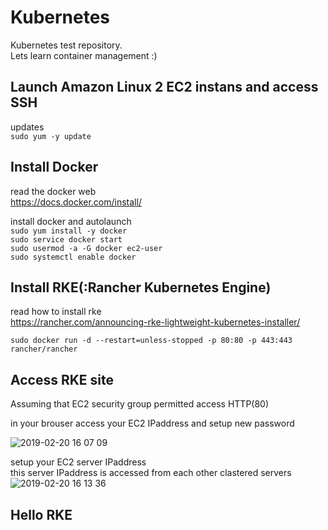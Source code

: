 # Kubernetes
Kubernetes test repository.  
Lets learn container management :)  



## Launch Amazon Linux 2 EC2 instans and access SSH
updates  
```sudo yum -y update```

## Install Docker
read the docker web  
https://docs.docker.com/install/  

install docker and autolaunch  
```sudo yum install -y docker```  
```sudo service docker start```  
```sudo usermod -a -G docker ec2-user```  
```sudo systemctl enable docker```


## Install RKE(:Rancher Kubernetes Engine)  
read how to install rke  
https://rancher.com/announcing-rke-lightweight-kubernetes-installer/  

```sudo docker run -d --restart=unless-stopped -p 80:80 -p 443:443 rancher/rancher```

## Access RKE site
Assuming that EC2 security group permitted access HTTP(80)

in your brouser
access your EC2 IPaddress and setup new password  

![2019-02-20 16 07 09](https://user-images.githubusercontent.com/20141292/53072982-0fb61300-352a-11e9-87ab-f5e6fa71f77a.png)  

setup your EC2 server IPaddress  
this server IPaddress is accessed from each other clastered servers  
![2019-02-20 16 13 36](https://user-images.githubusercontent.com/20141292/53074197-7557ce80-352d-11e9-92d6-90e50fa4d4ec.png)  

## Hello RKE


